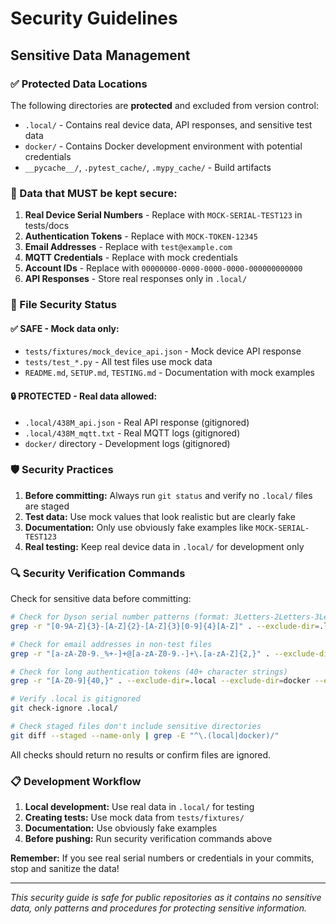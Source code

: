 # Security Guidelines

## Sensitive Data Management

### ✅ Protected Data Locations

The following directories are **protected** and excluded from version control:

- `.local/` - Contains real device data, API responses, and sensitive test data
- `docker/` - Contains Docker development environment with potential credentials
- `__pycache__/`, `.pytest_cache/`, `.mypy_cache/` - Build artifacts

### 🚨 Data that MUST be kept secure:

1. **Real Device Serial Numbers** - Replace with `MOCK-SERIAL-TEST123` in tests/docs
2. **Authentication Tokens** - Replace with `MOCK-TOKEN-12345`
3. **Email Addresses** - Replace with `test@example.com`  
4. **MQTT Credentials** - Replace with mock credentials
5. **Account IDs** - Replace with `00000000-0000-0000-0000-000000000000`
6. **API Responses** - Store real responses only in `.local/`

### 📁 File Security Status

#### ✅ **SAFE - Mock data only:**
- `tests/fixtures/mock_device_api.json` - Mock device API response
- `tests/test_*.py` - All test files use mock data
- `README.md`, `SETUP.md`, `TESTING.md` - Documentation with mock examples

#### 🔒 **PROTECTED - Real data allowed:**
- `.local/438M_api.json` - Real API response (gitignored)
- `.local/438M_mqtt.txt` - Real MQTT logs (gitignored)
- `docker/` directory - Development logs (gitignored)

### 🛡️ Security Practices

1. **Before committing:** Always run `git status` and verify no `.local/` files are staged
2. **Test data:** Use mock values that look realistic but are clearly fake
3. **Documentation:** Only use obviously fake examples like `MOCK-SERIAL-TEST123`
4. **Real testing:** Keep real device data in `.local/` for development only

### 🔍 Security Verification Commands

Check for sensitive data before committing:

```bash
# Check for Dyson serial number patterns (format: 3Letters-2Letters-3Letters4Numbers1Letter)
grep -r "[0-9A-Z]{3}-[A-Z]{2}-[A-Z]{3}[0-9]{4}[A-Z]" . --exclude-dir=.local --exclude-dir=docker --exclude-dir=.git --exclude-dir=.venv

# Check for email addresses in non-test files  
grep -r "[a-zA-Z0-9._%+-]+@[a-zA-Z0-9.-]+\.[a-zA-Z]{2,}" . --exclude-dir=.local --exclude-dir=docker --exclude-dir=.git --exclude-dir=.venv --exclude="*test*"

# Check for long authentication tokens (40+ character strings)
grep -r "[A-Z0-9]{40,}" . --exclude-dir=.local --exclude-dir=docker --exclude-dir=.git --exclude-dir=.venv

# Verify .local is gitignored
git check-ignore .local/

# Check staged files don't include sensitive directories  
git diff --staged --name-only | grep -E "^\.(local|docker)/"
```

All checks should return no results or confirm files are ignored.

### 📋 Development Workflow

1. **Local development:** Use real data in `.local/` for testing
2. **Creating tests:** Use mock data from `tests/fixtures/`  
3. **Documentation:** Use obviously fake examples
4. **Before pushing:** Run security verification commands above

**Remember:** If you see real serial numbers or credentials in your commits, stop and sanitize the data!

---

*This security guide is safe for public repositories as it contains no sensitive data, only patterns and procedures for protecting sensitive information.*
